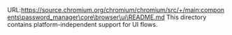 URL:https://source.chromium.org/chromium/chromium/src/+/main:components\password_manager\core\browser\ui\README.md
This directory contains platform-independent support for UI flows.
